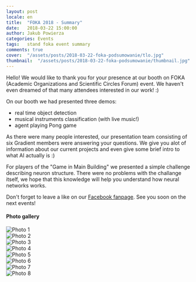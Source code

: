 ```yaml
---
layout: post
locale: en
title:  "FOKA 2018 - Summary"
date:   2018-03-22 15:00:00
author: Jakub Powierza
categories: Events
tags:	stand foka event summary
comments: true
cover:  "/assets/posts/2018-03-22-foka-podsumowanie/tlo.jpg"
thumbnail:  "/assets/posts/2018-03-22-foka-podsumowanie/thumbnail.jpg"
---
```


Hello!
We would like to thank you for your presence at our booth on FOKA (Academic Organizations and Scientific Circles Forum) event. We haven't even dreamed of that many attendees interested in our work! :)

On our booth we had presented three demos:
 - real time object detection
 - musical instruments classification (with live music!)
 - agent playing Pong game

As there were many people interested, our presentation team consisting of six Gradient members were answering your questions. We give you alot of information about our current projects and even give some brief intro to what AI actually is :)

For players of the "Game in Main Building" we presented a simple challenge describing neuron structure. There were no problems with the challange itself, we hope that this knowledge will help you understand how neural networks works.

Don't forget to leave a like on our [Facebook fanpage](http://facebook.com/GradientPG/). See you soon on the next events!

#### Photo gallery
![Photo 1](/pliki/jpg/2018-03-22-foka-podsumowanie/Image01.jpg)  
![Photo 2](/pliki/jpg/2018-03-22-foka-podsumowanie/Image02.jpg)  
![Photo 3](/pliki/jpg/2018-03-22-foka-podsumowanie/Image03.jpg)  
![Photo 4](/pliki/jpg/2018-03-22-foka-podsumowanie/Image04.jpg)  
![Photo 5](/pliki/jpg/2018-03-22-foka-podsumowanie/Image05.jpg)  
![Photo 6](/pliki/jpg/2018-03-22-foka-podsumowanie/Image06.jpg)  
![Photo 7](/pliki/jpg/2018-03-22-foka-podsumowanie/Image07.jpg)  
![Photo 8](/pliki/jpg/2018-03-22-foka-podsumowanie/Image08.jpg)  
